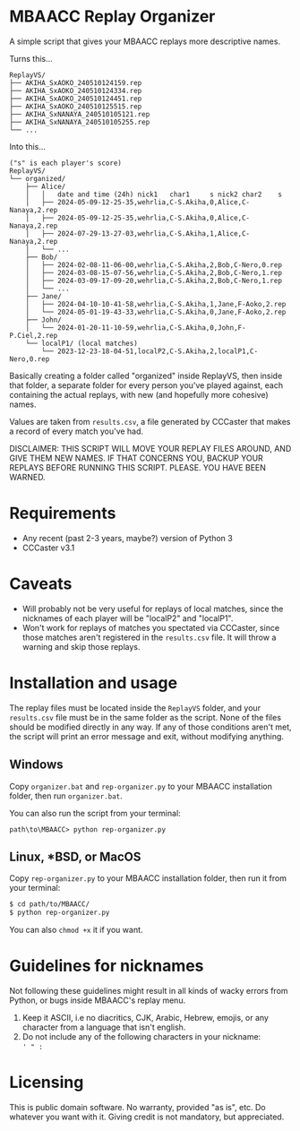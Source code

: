# MBAACC Replay Organizer

A simple script that gives your MBAACC replays more descriptive names.

Turns this...

```
ReplayVS/
├── AKIHA_SxAOKO_240510124159.rep
├── AKIHA_SxAOKO_240510124334.rep
├── AKIHA_SxAOKO_240510124451.rep
├── AKIHA_SxAOKO_240510125515.rep
├── AKIHA_SxNANAYA_240510105121.rep
├── AKIHA_SxNANAYA_240510105255.rep
└── ...
```

Into this...

```
("s" is each player's score)
ReplayVS/
└── organized/
    ├── Alice/
    │   │   date and time (24h) nick1   char1     s nick2 char2    s
    │   ├── 2024-05-09-12-25-35,wehrlia,C-S.Akiha,0,Alice,C-Nanaya,2.rep
    │   ├── 2024-05-09-12-25-35,wehrlia,C-S.Akiha,0,Alice,C-Nanaya,2.rep
    │   ├── 2024-07-29-13-27-03,wehrlia,C-S.Akiha,1,Alice,C-Nanaya,2.rep
    │   └── ...
    ├── Bob/
    │   ├── 2024-02-08-11-06-00,wehrlia,C-S.Akiha,2,Bob,C-Nero,0.rep
    │   ├── 2024-03-08-15-07-56,wehrlia,C-S.Akiha,2,Bob,C-Nero,1.rep
    │   ├── 2024-03-09-17-09-20,wehrlia,C-S.Akiha,2,Bob,C-Nero,1.rep
    │   └── ...
    ├── Jane/
    │   ├── 2024-04-10-10-41-58,wehrlia,C-S.Akiha,1,Jane,F-Aoko,2.rep
    │   └── 2024-05-01-19-43-33,wehrlia,C-S.Akiha,0,Jane,F-Aoko,2.rep
    ├── John/
    │   └── 2024-01-20-11-10-59,wehrlia,C-S.Akiha,0,John,F-P.Ciel,2.rep
    └── localP1/ (local matches)
        └── 2023-12-23-18-04-51,localP2,C-S.Akiha,2,localP1,C-Nero,0.rep
```

Basically creating a folder called "organized" inside ReplayVS, then inside that folder, a separate folder for every person you've played against, each containing the actual replays, with new (and hopefully more cohesive) names.

Values are taken from `results.csv`, a file generated by CCCaster that makes a record of every match you've had.

DISCLAIMER: THIS SCRIPT WILL MOVE YOUR REPLAY FILES AROUND, AND GIVE THEM NEW NAMES. IF THAT CONCERNS YOU, BACKUP YOUR REPLAYS BEFORE RUNNING THIS SCRIPT. PLEASE. YOU HAVE BEEN WARNED.

# Requirements

- Any recent (past 2-3 years, maybe?) version of Python 3
- CCCaster v3.1

# Caveats

- Will probably not be very useful for replays of local matches, since the nicknames of each player will be "localP2" and "localP1".
- Won't work for replays of matches you spectated via CCCaster, since those matches aren't registered in the `results.csv` file. It will throw a warning and skip those replays.

# Installation and usage

The replay files must be located inside the `ReplayVS` folder, and your `results.csv` file must be in the same folder as the script. None of the files should be modified directly in any way. If any of those conditions aren't met, the script will print an error message and exit, without modifying anything.

## Windows

Copy `organizer.bat` and `rep-organizer.py` to your MBAACC installation folder, then run `organizer.bat`.

You can also run the script from your terminal:

```
path\to\MBAACC> python rep-organizer.py
```

## Linux, \*BSD, or MacOS

Copy `rep-organizer.py` to your MBAACC installation folder, then run it from your terminal:

```bash
$ cd path/to/MBAACC/
$ python rep-organizer.py
```

You can also `chmod +x` it if you want.

# Guidelines for nicknames

Not following these guidelines might result in all kinds of wacky errors from Python, or bugs inside MBAACC's replay menu.

1. Keep it ASCII, i.e no diacritics, CJK, Arabic, Hebrew, emojis, or any character from a language that isn't english.
2. Do not include any of the following characters in your nickname:  
`' " :`

# Licensing

This is public domain software. No warranty, provided "as is", etc. Do whatever you want with it. Giving credit is not mandatory, but appreciated.
